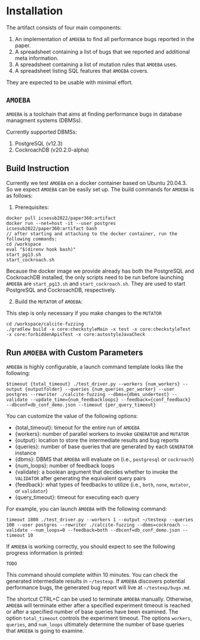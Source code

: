 # Installation

The artifact consists of four main components:

1. An implementation of `AMOEBA` to find all performance bugs reported in the paper.
2. A spreadsheet containing a list of bugs that we reported and additional meta information.
3. A spreadsheet containing a list of mutation rules that `AMOEBA` uses.
4. A spreadsheet listing SQL features that `AMOEBA` covers.

They are expected to be usable with minimal effort.


## `AMOEBA`

`AMOEBA` is a toolchain that aims at finding performance bugs in database managment systems (DBMSs).

Currently supported DBMSs:
1. PostgreSQL (v12.3)
2. CockroachDB (v20.2.0-alpha)

## Build Instruction
Currently we test `AMOEBA` on a docker container based on Ubuntu 20.04.3. So we expect `AMOEBA` can be easily set up.
The build commands for `AMOEBA` is as follows:

1. Prerequisites:
```
docker pull icsesub2022/paper360:artifact
docker run --net=host -it --user postgres icsesub2022/paper360:artifact bash
// after starting and attaching to the docker container, run the following commands: 
cd /workspace
eval "$(direnv hook bash)"
start_pg13.sh
start_cockroach.sh
```
Because the docker image we provide already has both the PostgreSQL and CockroachDB installed, the only scripts need to be run before launching `AMOEBA` are `start_pg13.sh` and `start_cockroach.sh`. They are used to start PostgreSQL and CockroachDB, respectively. 

2. Build the `MUTATOR` of `AMOEBA`:

This step is only necessary if you make changes to the `MUTATOR`
```
cd /workspace/calcite-fuzzing
./gradlew build -x core:checkstyleMain -x test -x core:checkstyleTest -x core:forbiddenApisTest -x core:autostyleJavaCheck

```

## Run `AMOEBA` with Custom Parameters
`AMOEBA` is highly configurable, a launch command template looks like the following:
```
$timeout {total_timeout} ./test_driver.py --workers {num_workers} --output {outputfolder} --queries {num_queries_per_worker} --user postgres --rewriter ./calcite-fuzzing --dbms={dbms_undertest} --validate --update_time={num_feedbackloops} --feedback={conf_feedback} --dbconf=db_conf_demo.json --timeout {per_query_timeout}

```

You can customize the value of the following options:
- {total_timeout}: timeout for the entire run of `AMOEBA`
- {workers}: number of parallel workers to invoke `GENERATOR` and `MUTATOR`
- {output}: location to store the intermediate results and bug reports
- {queries}: number of base queries that are generated by each `GENERATOR` instance
- {dbms}: DBMS that `AMOEBA` will evaluate on (i.e., `postgresql` or `cockroach`) 
- {num_loops}: number of feedback loops
- {validate}: a boolean argument that decides whether to invoke the `VALIDATOR` after generating the equivalent query pairs
- {feedback}: what types of feedbacks to utilize (i.e., `both`, `none`, `mutator`, or `validator`)
- {query_timeout}: timeout for executing each query 


For example, you can launch `AMOEBA` with the following command:

```
timeout 1800 ./test_driver.py --workers 1 --output ~/testexp --queries 100 --user postgres --rewriter ./calcite-fuzzing --dbms=cockroach --validate --num_loops=0 --feedback=both --dbconf=db_conf_demo.json --timeout 10
```
If `AMOEBA` is working correctly, you should expect to see the following progress information is printed:
```
TODO
```
This command should complete within 10 minutes. You can check the generated intermediate results in `~/testexp`. If `AMOEBA` discovers potential performance bugs, the generated bug report will live at `~/testexp/bugs.md`.

The shortcut CTRL+C can be used to terminate `AMOEBA` manually. Otherwise, `AMOEBA` will terminate either after a specified experiment timeout is reached or after a specified number of base queries have been examined. The option `total_timeout` controls the experiment timeout. The options `workers`,  `queries`, and `num_loops` ultimately determine the number of base queries that `AMOEBA` is going to examine.


